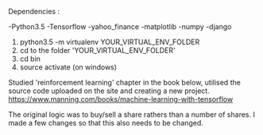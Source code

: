 Dependencies :

-Python3.5
-Tensorflow
-yahoo_finance
-matplotlib
-numpy
-django

1. python3.5 -m virtualenv YOUR_VIRTUAL_ENV_FOLDER
2. cd to the folder 'YOUR_VIRTUAL_ENV_FOLDER'
3. cd bin
4. source activate (on windows)

Studied 'reinforcement learning' chapter in the book below, utilised the source code uploaded on the site and creating a new project.
https://www.manning.com/books/machine-learning-with-tensorflow

The original logic was to buy/sell a share rathers than a number of shares. I made a few changes so that this also needs to be changed.
